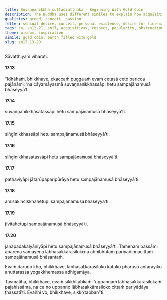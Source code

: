 ```yaml
---
title: Suvaṇṇanikkha suttādiaṭṭhaka - Beginning With Gold Coin
description: The Buddha uses different similes to explain how acquisitions, respect, and popularity are vicious, bitter, and severe, obstructing the attainment of the unsurpassed safety from bondage.
qualities: greed, conceit, passion
fetter: sensual desire, conceit, personal existence, desire for fine-material existence, desire for immaterial existence, ignorance
tags: sn, sn12-21, sn17, acquisitions, respect, popularity, obstruction, gold coin, worldly benefit, sensual desire
theme: wisdom, inspiration
simile: gold coin, earth filled with gold
slug: sn17.13-20
---
```


Sāvatthiyaṁ viharati.

#### 17.13

“Idhāhaṁ, bhikkhave, ekaccaṁ puggalaṁ evaṁ cetasā ceto paricca pajānāmi: ‘na cāyamāyasmā suvaṇṇanikkhassāpi hetu sampajānamusā bhāseyyā’ti.

#### 17.14

suvaṇṇanikkhasatassāpi hetu sampajānamusā bhāseyyā’ti.

#### 17.15

siṅgīnikkhassāpi hetu sampajānamusā bhāseyyā’ti.

#### 17.16

siṅgīnikkhasatassāpi hetu sampajānamusā bhāseyyā’ti.

#### 17.17

pathaviyāpi jātarūpaparipūrāya hetu sampajānamusā bhāseyyā’ti.

#### 17.18

āmisakiñcikkhahetupi sampajānamusā bhāseyyā’ti.

#### 17.19

jīvitahetupi sampajānamusā bhāseyyā’ti.

#### 17.20

janapadakalyāṇiyāpi hetu sampajānamusā bhāseyyā'ti. Tamenaṁ passāmi aparena samayena lābhasakkārasilokena abhibhūtaṁ pariyādiṇṇacittaṁ sampajānamusā bhāsantaṁ.

Evaṁ dāruṇo kho, bhikkhave, lābhasakkārasiloko kaṭuko pharuso antarāyiko anuttarassa yogakkhemassa adhigamāya.

Tasmātiha, bhikkhave, evaṁ sikkhitabbaṁ: ‘uppannaṁ lābhasakkārasilokaṁ pajahissāma, na ca no uppanno lābhasakkārasiloko cittaṁ pariyādāya ṭhassatī’ti. Evañhi vo, bhikkhave, sikkhitabban”ti.
